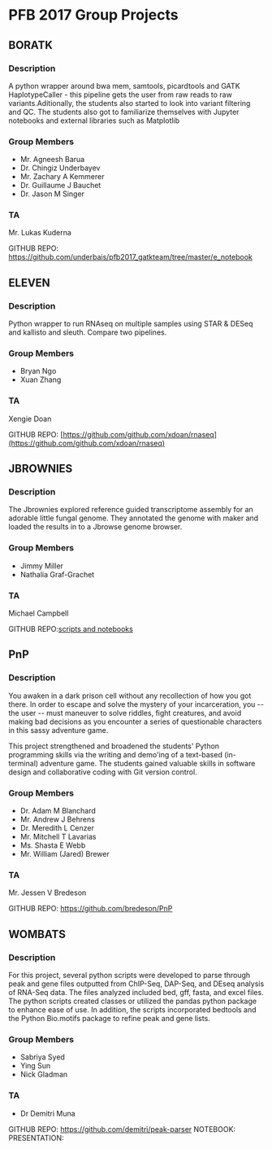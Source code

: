 # PFB 2017 Group Projects


## BORATK
### Description
A python wrapper around bwa mem, samtools, picardtools and GATK HaplotypeCaller - this pipeline gets the user from raw reads to raw variants.Aditionally, the students also started to look into variant filtering and QC. The students also got to familiarize themselves with Jupyter notebooks and external libraries such as Matplotlib

### Group Members
- Mr. Agneesh  Barua
- Dr. Chingiz  Underbayev
- Mr. Zachary A Kemmerer
- Dr. Guillaume J Bauchet
- Dr. Jason M Singer

### TA

Mr. Lukas Kuderna


GITHUB REPO:  https://github.com/underbais/pfb2017_gatkteam/tree/master/e_notebook



## ELEVEN
### Description

Python wrapper to run RNAseq on multiple samples using STAR & DESeq and kallisto and sleuth. Compare two pipelines.

### Group Members
- Bryan Ngo
- Xuan Zhang

### TA
Xengie Doan

GITHUB REPO: [https://github.com/github.com/xdoan/rnaseq](https://github.com/github.com/xdoan/rnaseq)

## JBROWNIES
### Description
The Jbrownies explored reference guided transcriptome assembly for an adorable little fungal genome. They annotated the genome with maker and loaded the results in to a Jbrowse genome browser.

### Group Members
- Jimmy Miller
- Nathalia Graf-Grachet

### TA
Michael Campbell


GITHUB REPO:[scripts and notebooks](https://github.com/mscampbell/pfb2017/tree/master/projects/Jbrownies)  




## PnP
### Description
You awaken in a dark prison cell without any recollection of how you got there. In order to escape and solve the mystery of your incarceration, you -- the user -- must maneuver to solve riddles, fight creatures, and avoid making bad decisions as you encounter a series of questionable characters in this sassy adventure game.

This project strengthened and broadened the students' Python programming skills via the writing and demo'ing of a text-based (in-terminal) adventure game. The students gained valuable skills in software design and collaborative coding with Git version control.  

### Group Members
- Dr. Adam M Blanchard
- Mr. Andrew J Behrens
- Dr. Meredith L Cenzer
- Mr. Mitchell T Lavarias
- Ms. Shasta E Webb
- Mr. William (Jared) Brewer

### TA
Mr. Jessen V Bredeson

GITHUB REPO: https://github.com/bredeson/PnP



## WOMBATS
### Description
For this project, several python scripts were developed to parse through peak and gene files outputted from ChIP-Seq, DAP-Seq, and DEseq analysis of RNA-Seq data. The files analyzed included bed, gff, fasta, and excel files. The python scripts created classes or utilized the pandas python package to enhance ease of use.  In addition, the scripts incorporated bedtools and the Python Bio.motifs package to refine peak and gene lists.

### Group Members
- Sabriya Syed
- Ying Sun
- Nick Gladman

### TA
- Dr Demitri Muna

GITHUB REPO: <https://github.com/demitri/peak-parser>
NOTEBOOK: 
PRESENTATION:  
